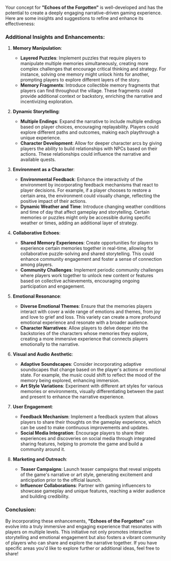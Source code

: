 Your concept for **"Echoes of the Forgotten"** is well-developed and has the potential to create a deeply engaging narrative-driven gaming experience. Here are some insights and suggestions to refine and enhance its effectiveness:

### Additional Insights and Enhancements:

1. **Memory Manipulation**:
   - **Layered Puzzles**: Implement puzzles that require players to manipulate multiple memories simultaneously, creating more complex challenges that encourage critical thinking and strategy. For instance, solving one memory might unlock hints for another, prompting players to explore different layers of the story. 
   - **Memory Fragments**: Introduce collectible memory fragments that players can find throughout the village. These fragments could provide additional context or backstory, enriching the narrative and incentivizing exploration.

2. **Dynamic Storytelling**:
   - **Multiple Endings**: Expand the narrative to include multiple endings based on player choices, encouraging replayability. Players could explore different paths and outcomes, making each playthrough a unique experience.
   - **Character Development**: Allow for deeper character arcs by giving players the ability to build relationships with NPCs based on their actions. These relationships could influence the narrative and available quests.

3. **Environment as a Character**:
   - **Environmental Feedback**: Enhance the interactivity of the environment by incorporating feedback mechanisms that react to player decisions. For example, if a player chooses to restore a certain area, the environment could visually change, reflecting the positive impact of their actions.
   - **Dynamic Weather and Time**: Introduce changing weather conditions and time of day that affect gameplay and storytelling. Certain memories or puzzles might only be accessible during specific weather or times, adding an additional layer of strategy.

4. **Collaborative Echoes**:
   - **Shared Memory Experiences**: Create opportunities for players to experience certain memories together in real-time, allowing for collaborative puzzle-solving and shared storytelling. This could enhance community engagement and foster a sense of connection among players.
   - **Community Challenges**: Implement periodic community challenges where players work together to unlock new content or features based on collective achievements, encouraging ongoing participation and engagement.

5. **Emotional Resonance**:
   - **Diverse Emotional Themes**: Ensure that the memories players interact with cover a wide range of emotions and themes, from joy and love to grief and loss. This variety can create a more profound emotional experience and resonate with a broader audience.
   - **Character Narratives**: Allow players to delve deeper into the backstories of the characters whose memories they explore, creating a more immersive experience that connects players emotionally to the narrative.

6. **Visual and Audio Aesthetic**:
   - **Adaptive Soundscapes**: Consider incorporating adaptive soundscapes that change based on the player's actions or emotional state. For example, the music could shift to reflect the mood of the memory being explored, enhancing immersion.
   - **Art Style Variations**: Experiment with different art styles for various memories or environments, visually differentiating between the past and present to enhance the narrative experience.

7. **User Engagement**:
   - **Feedback Mechanism**: Implement a feedback system that allows players to share their thoughts on the gameplay experience, which can be used to make continuous improvements and updates.
   - **Social Media Integration**: Encourage players to share their experiences and discoveries on social media through integrated sharing features, helping to promote the game and build a community around it.

8. **Marketing and Outreach**:
   - **Teaser Campaigns**: Launch teaser campaigns that reveal snippets of the game's narrative or art style, generating excitement and anticipation prior to the official launch.
   - **Influencer Collaborations**: Partner with gaming influencers to showcase gameplay and unique features, reaching a wider audience and building credibility.

### Conclusion:
By incorporating these enhancements, **"Echoes of the Forgotten"** can evolve into a truly immersive and engaging experience that resonates with players on multiple levels. This initiative not only promotes interactive storytelling and emotional engagement but also fosters a vibrant community of players who can share and explore the narrative together. If you have specific areas you'd like to explore further or additional ideas, feel free to share!